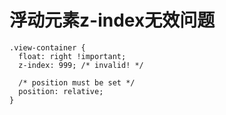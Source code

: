 # 浮动元素z-index无效问题

    .view-container {
      float: right !important;
      z-index: 999; /* invalid! */
      
      /* position must be set */
      position: relative;
    }

